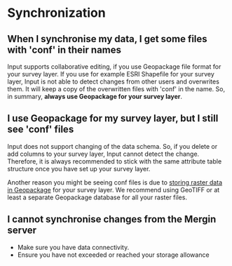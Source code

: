 # Synchronization

## When I synchronise my data, I get some files with 'conf' in their names

Input supports collaborative editing, if you use Geopackage file format for your survey layer. If you use for example ESRI Shapefile for your survey layer, Input is not able to detect changes from other users and overwrites them. It will keep a copy of the overwritten files with 'conf' in the name. So, in summary, **always use Geopackage for your survey layer**.

## I use Geopackage for my survey layer, but I still see 'conf' files

 Input does not support changing of the data schema. So, if you delete or add columns to your survey layer, Input cannot detect the change. Therefore, it is always recommended to stick with the same attribute table structure once you have set up your survey layer.

 Another reason you might be seeing conf files is due to [storing raster data in Geopackage](https://github.com/lutraconsulting/geodiff/issues/91) for your survey layer. We recommend using GeoTIFF or at least a separate Geopackage database for all your raster files. 

## I cannot synchronise changes from the Mergin server

 - Make sure you have data connectivity.
 - Ensure you have not exceeded or reached your storage allowance
